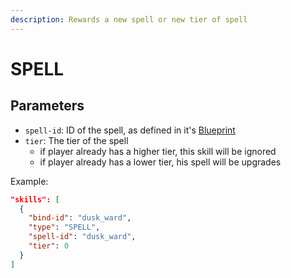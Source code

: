 ```yaml
---
description: Rewards a new spell or new tier of spell
---
```


# SPELL

## Parameters

* `spell-id`: ID of the spell, as defined in it's [Blueprint](https://app.gitbook.com/o/y2atbaFomvwTmsuxAKt7/s/PEypf6i3dQewsaETmwpg/)
* `tier`: The tier of the spell
  * if player already has a higher tier, this skill will be ignored
  * if player already has a lower tier, his spell will be upgrades

Example:

```json
"skills": [
  {
    "bind-id": "dusk_ward",
    "type": "SPELL",
    "spell-id": "dusk_ward",
    "tier": 0
  }
]
```
